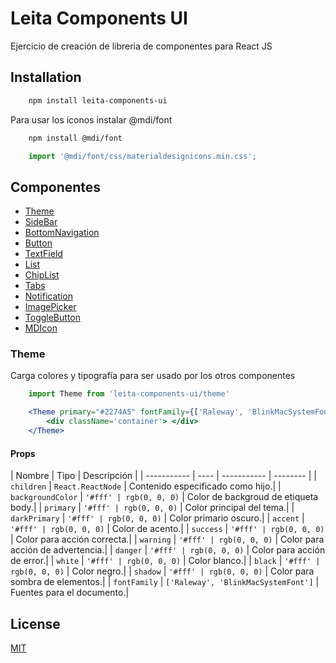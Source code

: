# Leita Components UI

Ejercicio de creación de libreria de componentes para React JS

## Installation

```bash
    npm install leita-components-ui
```

Para usar los iconos instalar @mdi/font
```bash
    npm install @mdi/font
```

```javascript
    import '@mdi/font/css/materialdesignicons.min.css';
```

## Componentes  
- [Theme](#theme)
- [SideBar](#id2)
- [BottomNavigation](#id2)
- [Button](#id2)
- [TextField](#id2)
- [List](#id2)
- [ChipList](#id2)
- [Tabs](#id2)
- [Notification](#id2)
- [ImagePicker](#id2)
- [ToggleButton](#id2)
- [MDIcon](#id2)
### Theme<a name="theme"></a>
Carga colores y tipografía para ser usado por los otros componentes
```javascript
    import Theme from 'leita-components-ui/theme'
```
```jsx
    <Theme primary="#2274A5" fontFamily={['Raleway', 'BlinkMacSystemFont']}>
        <div className='container'> </div>
    </Theme>
```
#### Props
| Nombre | Tipo | Descripción |
| ----------- | ---- | ----------- | -------- |
| `children` | `React.ReactNode` | Contenido especificado como hijo.|
| `backgroundColor` | `'#fff' | rgb(0, 0, 0)` | Color de backgroud de etiqueta body.|
| `primary` |  `'#fff' | rgb(0, 0, 0)` | Color principal del tema.|
| `darkPrimary` | `'#fff' | rgb(0, 0, 0)` | Color primario oscuro.|
| `accent` | `'#fff' | rgb(0, 0, 0)` | Color de acento.|
| `success` | `'#fff' | rgb(0, 0, 0)` | Color para acción correcta.|
| `warning` | `'#fff' | rgb(0, 0, 0)` | Color para acción de advertencia.|
| `danger` | `'#fff' | rgb(0, 0, 0)` | Color para acción de error.|
| `white` | `'#fff' | rgb(0, 0, 0)` | Color blanco.|
| `black` | `'#fff' | rgb(0, 0, 0)` | Color negro.|
| `shadow` | `'#fff' | rgb(0, 0, 0)` | Color para sombra de elementos.|
| `fontFamily` | `['Raleway', 'BlinkMacSystemFont']` | Fuentes para el documento.|

## License
[MIT](https://choosealicense.com/licenses/mit/)

